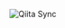 ![Qiita Sync](https://github.com/syasuder/qiita_note/actions/workflows/qiita_sync_check.yml/badge.svg)
